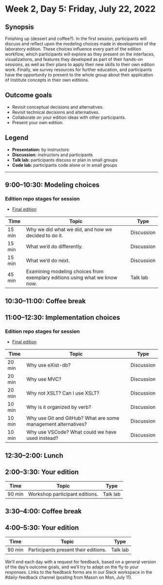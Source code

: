 # Week 2, Day 5: Friday, July 22, 2022
## Synopsis

Finishing up (dessert and coffee?). In the first session, participants will discuss
                and reflect upon the modeling choices made in development of the laboratory edition.
                These choices influence every part of the edition workflow, which participants will
                explore as they present on the interfaces, visualizations, and features they
                developed as part of their hands-on sessions, as well as their plans to apply their
                new skills to their own edition work. Finally, we survey resources for further
                education, and participants have the opportunity to present to the whole group about
                their application of Institute concepts in their own editions.

## Outcome goals
* Revisit conceptual decisions and alternatives.
* Revisit technical decisions and alternatives.
* Collaborate on your edition ideas with other participants.
* Present your own edition.

## Legend

* **Presentation:** by instructors
* **Discussion:** instructors and participants
* **Talk lab:** participants discuss or plan in small groups
* **Code lab:** participants code alone or in small groups

* * *
## 9:00–10:30: Modeling choices


### Edition repo stages for session

* [Final edition](https://github.com/Pittsburgh-NEH-Institute/pr-app)

Time | Topic | Type
---- | ---- | ---- 
15 min | Why we did what we did, and how we decided to do it. | Discussion
15 min | What we’d do differently. | Discussion
15 min | What we’d do next. | Discussion
45 min | Examining modeling choices from exemplary editions using what we know now. | Talk lab

## 10:30–11:00: Coffee break

## 11:00–12:30: Implementation choices


### Edition repo stages for session

* [Final edition](https://github.com/Pittsburgh-NEH-Institute/pr-app)

Time | Topic | Type
---- | ---- | ---- 
20 min | Why use eXist-db? | Discussion
20 min | Why use MVC? | Discussion
20 min | Why not XSLT? Can I use XSLT? | Discussion
10 min | Why is it organized by verb? | Discussion
10 min | Why use Git and GitHub? What are some management alternatives? | Discussion
10 min | Why use VSCode? What could we have used instead? | Discussion

## 12:30–2:00: Lunch

## 2:00–3:30: Your edition

Time | Topic | Type
---- | ---- | ---- 
90 min | Workshop participant editions. | Talk lab

## 3:30–4:00: Coffee break

## 4:00–5:30: Your edition

Time | Topic | Type
---- | ---- | ---- 
90 min | Participants present their editions. | Talk lab

We’ll end each day with a request for feedback, based on a general version of the day’s outcome goals, and we’ll try to adapt on the fly to your responses. Links to the feedback forms are in our Slack workspace in the #daily-feedback channel (posting from Mason on Mon, July 11).